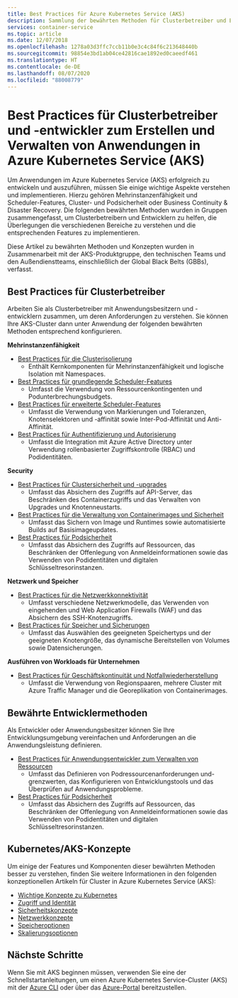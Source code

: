 ```yaml
---
title: Best Practices für Azure Kubernetes Service (AKS)
description: Sammlung der bewährten Methoden für Clusterbetreiber und Entwickler zum Erstellen und Verwalten von Anwendungen in Azure Kubernetes Service (AKS)
services: container-service
ms.topic: article
ms.date: 12/07/2018
ms.openlocfilehash: 1278a03d3ffc7ccb11b0e3c4c84f6c213648440b
ms.sourcegitcommit: 98854e3bd1ab04ce42816cae1892ed0caeedf461
ms.translationtype: HT
ms.contentlocale: de-DE
ms.lasthandoff: 08/07/2020
ms.locfileid: "88008779"
---
```

# <a name="cluster-operator-and-developer-best-practices-to-build-and-manage-applications-on-azure-kubernetes-service-aks"></a>Best Practices für Clusterbetreiber und -entwickler zum Erstellen und Verwalten von Anwendungen in Azure Kubernetes Service (AKS)

Um Anwendungen im Azure Kubernetes Service (AKS) erfolgreich zu entwickeln und auszuführen, müssen Sie einige wichtige Aspekte verstehen und implementieren. Hierzu gehören Mehrinstanzenfähigkeit und Scheduler-Features, Cluster- und Podsicherheit oder Business Continuity & Disaster Recovery. Die folgenden bewährten Methoden wurden in Gruppen zusammengefasst, um Clusterbetreibern und Entwicklern zu helfen, die Überlegungen die verschiedenen Bereiche zu verstehen und die entsprechenden Features zu implementieren.

Diese Artikel zu bewährten Methoden und Konzepten wurden in Zusammenarbeit mit der AKS-Produktgruppe, den technischen Teams und den Außendienstteams, einschließlich der Global Black Belts (GBBs), verfasst.

## <a name="cluster-operator-best-practices"></a>Best Practices für Clusterbetreiber

Arbeiten Sie als Clusterbetreiber mit Anwendungsbesitzern und -entwicklern zusammen, um deren Anforderungen zu verstehen. Sie können Ihre AKS-Cluster dann unter Anwendung der folgenden bewährten Methoden entsprechend konfigurieren.

**Mehrinstanzenfähigkeit**

* [Best Practices für die Clusterisolierung](operator-best-practices-cluster-isolation.md)
    * Enthält Kernkomponenten für Mehrinstanzenfähigkeit und logische Isolation mit Namespaces.
* [Best Practices für grundlegende Scheduler-Features](operator-best-practices-scheduler.md)
    * Umfasst die Verwendung von Ressourcenkontingenten und Podunterbrechungsbudgets.
* [Best Practices für erweiterte Scheduler-Features](operator-best-practices-advanced-scheduler.md)
    * Umfasst die Verwendung von Markierungen und Toleranzen, Knotenselektoren und -affinität sowie Inter-Pod-Affinität und Anti-Affinität.
* [Best Practices für Authentifizierung und Autorisierung](operator-best-practices-identity.md)
    * Umfasst die Integration mit Azure Active Directory unter Verwendung rollenbasierter Zugriffskontrolle (RBAC) und Podidentitäten.

**Security**

* [Best Practices für Clustersicherheit und -upgrades](operator-best-practices-cluster-security.md)
    * Umfasst das Absichern des Zugriffs auf API-Server, das Beschränken des Containerzugriffs und das Verwalten von Upgrades und Knotenneustarts.
* [Best Practices für die Verwaltung von Containerimages und Sicherheit](operator-best-practices-container-image-management.md)
    * Umfasst das Sichern von Image und Runtimes sowie automatisierte Builds auf Basisimageupdates.
* [Best Practices für Podsicherheit](developer-best-practices-pod-security.md)
    * Umfasst das Absichern des Zugriffs auf Ressourcen, das Beschränken der Offenlegung von Anmeldeinformationen sowie das Verwenden von Podidentitäten und digitalen Schlüsseltresorinstanzen.

**Netzwerk und Speicher**

* [Best Practices für die Netzwerkkonnektivität](operator-best-practices-network.md)
    * Umfasst verschiedene Netzwerkmodelle, das Verwenden von eingehenden und Web Application Firewalls (WAF) und das Absichern des SSH-Knotenzugriffs.
* [Best Practices für Speicher und Sicherungen](operator-best-practices-storage.md)
    * Umfasst das Auswählen des geeigneten Speichertyps und der geeigneten Knotengröße, das dynamische Bereitstellen von Volumes sowie Datensicherungen.

**Ausführen von Workloads für Unternehmen**

* [Best Practices für Geschäftskontinuität und Notfallwiederherstellung](operator-best-practices-multi-region.md)
    * Umfasst die Verwendung von Regionspaaren, mehrere Cluster mit Azure Traffic Manager und die Georeplikation von Containerimages.

## <a name="developer-best-practices"></a>Bewährte Entwicklermethoden

Als Entwickler oder Anwendungsbesitzer können Sie Ihre Entwicklungsumgebung vereinfachen und Anforderungen an die Anwendungsleistung definieren.

* [Best Practices für Anwendungsentwickler zum Verwalten von Ressourcen](developer-best-practices-resource-management.md)
    * Umfasst das Definieren von Podressourcenanforderungen und-grenzwerten, das Konfigurieren von Entwicklungstools und das Überprüfen auf Anwendungsprobleme.
* [Best Practices für Podsicherheit](developer-best-practices-pod-security.md)
    * Umfasst das Absichern des Zugriffs auf Ressourcen, das Beschränken der Offenlegung von Anmeldeinformationen sowie das Verwenden von Podidentitäten und digitalen Schlüsseltresorinstanzen.

## <a name="kubernetes--aks-concepts"></a>Kubernetes/AKS-Konzepte

Um einige der Features und Komponenten dieser bewährten Methoden besser zu verstehen, finden Sie weitere Informationen in den folgenden konzeptionellen Artikeln für Cluster in Azure Kubernetes Service (AKS):

* [Wichtige Konzepte zu Kubernetes](concepts-clusters-workloads.md)
* [Zugriff und Identität](concepts-identity.md)
* [Sicherheitskonzepte](concepts-security.md)
* [Netzwerkkonzepte](concepts-network.md)
* [Speicheroptionen](concepts-storage.md)
* [Skalierungsoptionen](concepts-scale.md)

## <a name="next-steps"></a>Nächste Schritte

Wenn Sie mit AKS beginnen müssen, verwenden Sie eine der Schnellstartanleitungen, um einen Azure Kubernetes Service-Cluster (AKS) mit der [Azure CLI](kubernetes-walkthrough.md) oder über das [Azure-Portal](kubernetes-walkthrough-portal.md) bereitzustellen.
